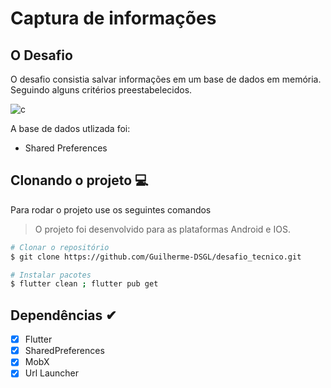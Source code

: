 # Captura de informações


## O Desafio

O desafio consistia salvar informações em um base de dados em memória. Seguindo alguns critérios preestabelecidos.

![c](https://github.com/Guilherme-DSGL/desafio_tecnico/assets/72310683/ea3e794e-4120-4c7b-8551-63e8ffe5e179)


A base de dados utlizada foi:

- Shared Preferences

## Clonando o projeto 💻

Para rodar o projeto use os seguintes comandos
> O projeto foi desenvolvido para as plataformas Android e IOS.

```bash
# Clonar o repositório
$ git clone https://github.com/Guilherme-DSGL/desafio_tecnico.git

# Instalar pacotes
$ flutter clean ; flutter pub get
```
## Dependências ✔

* [x] Flutter
* [x] SharedPreferences
* [x] MobX
* [x] Url Launcher
